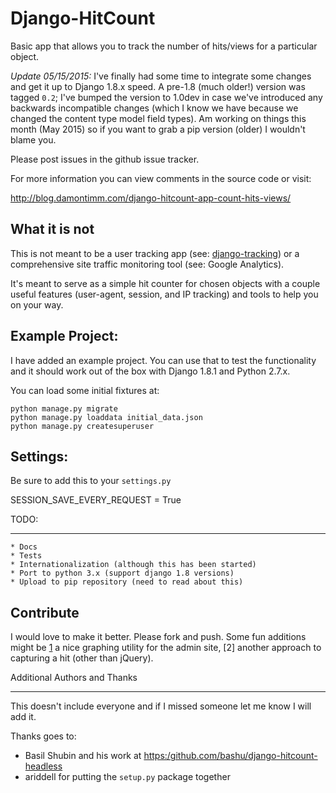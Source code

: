 Django-HitCount
===============

Basic app that allows you to track the number of hits/views for a particular
object.

*Update 05/15/2015:* I've finally had some time to integrate some changes
and get it up to Django 1.8.x speed.  A pre-1.8 (much older!) version was tagged
`0.2`; I've bumped the version to 1.0dev in case we've introduced any backwards
incompatible changes (which I know we have because we changed the content type
model field types).  Am working on things this month (May 2015) so if you want
to grab a pip version (older) I wouldn't blame you.

Please post issues in the github issue tracker.

For more information you can view comments in the source code or visit:

<http://blog.damontimm.com/django-hitcount-app-count-hits-views/>

What it is not
--------------

This is not meant to be a user tracking app (see: [django-tracking][1]) or a
comprehensive site traffic monitoring tool (see: Google Analytics).

It's meant to serve as a simple hit counter for chosen objects with a couple
useful features (user-agent, session, and IP tracking) and tools to help you
on your way.

Example Project:
----------------

I have added an example project.  You can use that to test the functionality and
it should work out of the box with Django 1.8.1 and Python 2.7.x.

You can load some initial fixtures at:

    python manage.py migrate
    python manage.py loaddata initial_data.json
    python manage.py createsuperuser

Settings:
---------

Be sure to add this to your `settings.py`

   SESSION_SAVE_EVERY_REQUEST = True

TODO:
_____

    * Docs
    * Tests
    * Internationalization (although this has been started)
    * Port to python 3.x (support django 1.8 versions)
    * Upload to pip repository (need to read about this)

Contribute
----------

I would love to make it better.  Please fork and push.  Some fun additions
might be [1] a nice graphing utility for the admin site, [2] another approach
to capturing a hit (other than jQuery).

Additional Authors and Thanks
__________________

This doesn't include everyone and if I missed someone let me know I will add it.

Thanks goes to:

 * Basil Shubin and his work at <https:/github.com/bashu/django-hitcount-headless>
 * ariddell for putting the `setup.py` package together

[1]:http://code.google.com/p/django-tracking/


